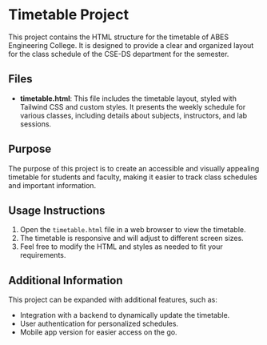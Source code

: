 # Timetable Project

This project contains the HTML structure for the timetable of ABES Engineering College. It is designed to provide a clear and organized layout for the class schedule of the CSE-DS department for the semester.

## Files

- **timetable.html**: This file includes the timetable layout, styled with Tailwind CSS and custom styles. It presents the weekly schedule for various classes, including details about subjects, instructors, and lab sessions.

## Purpose

The purpose of this project is to create an accessible and visually appealing timetable for students and faculty, making it easier to track class schedules and important information.

## Usage Instructions

1. Open the `timetable.html` file in a web browser to view the timetable.
2. The timetable is responsive and will adjust to different screen sizes.
3. Feel free to modify the HTML and styles as needed to fit your requirements.

## Additional Information

This project can be expanded with additional features, such as:
- Integration with a backend to dynamically update the timetable.
- User authentication for personalized schedules.
- Mobile app version for easier access on the go.